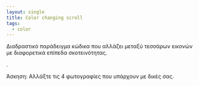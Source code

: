 ```yaml
---
layout: single
title: Color changing scroll
tags:
  - color
---
```


Διαδραστικό παράδειγμα κώδικα που αλλάζει μεταξύ τεσσάρων εικονών με διαφορετικά επίπεδα σκοτεινότητας.

<p data-height="350" data-theme-id="17517" data-slug-hash="eYZZqjr" data-default-tab="result" data-user="p14papa1" class='codepen'> <a href='https://codepen.io/p14papa1/pen/eYZZqjr'>
  <script async src="//assets.codepen.io/assets/embed/ei.js"></script></a> .</p>
  
  Άσκηση: Αλλάξτε τις 4 φωτογραφίες που υπάρχουν με δικές σας. 
